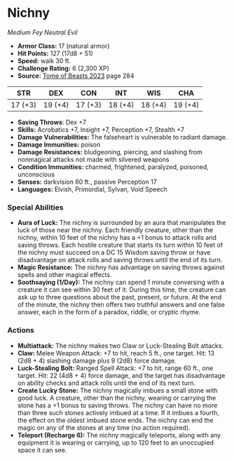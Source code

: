 # Nichny

*Medium* *Fey* *Neutral Evil*

- **Armor Class:** 17 (natural armor)
- **Hit Points:** 127 (17d8 + 51)
- **Speed:** walk 30 ft.
- **Challenge Rating:** 6 (2,300 XP)
- **Source:** [Tome of Beasts 2023](https://koboldpress.com/kpstore/product/tome-of-beasts-1-2023-edition/) page 284

| STR | DEX | CON | INT | WIS | CHA |
| --- | --- | --- | --- | --- | --- |
| 17 (+3) | 19 (+4) | 17 (+3) | 18 (+4) | 18 (+4) | 19 (+4) |

- **Saving Throws**: Dex +7
- **Skills:** Acrobatics +7, Insight +7, Perception +7, Stealth +7
- **Damage Vulnerabilities:** The falseheart is vulnerable to radiant damage.
- **Damage Immunities:** poison
- **Damage Resistances:** bludgeoning, piercing, and slashing from nonmagical attacks not made with silvered weapons
- **Condition Immunities:** charmed, frightened, paralyzed, poisoned, unconscious
- **Senses:** darkvision 60 ft., passive Perception 17
- **Languages:** Elvish, Primordial, Sylvan, Void Speech
### Special Abilities
- **Aura of Luck:** The nichny is surrounded by an aura that manipulates the luck of those near the nichny. Each friendly creature, other than the nichny, within 10 feet of the nichny has a +1 bonus to attack rolls and saving throws. Each hostile creature that starts its turn within 10 feet of the nichny must succeed on a DC 15 Wisdom saving throw or have disadvantage on attack rolls and saving throws until the end of its turn.
- **Magic Resistance:** The nichny has advantage on saving throws against spells and other magical effects.
- **Soothsaying (1/Day):** The nichny can spend 1 minute conversing with a creature it can see within 30 feet of it. During this time, the creature can ask up to three questions about the past, present, or future. At the end of the minute, the nichny then offers two truthful answers and one false answer, each in the form of a paradox, riddle, or cryptic rhyme.
### Actions
- **Multiattack:** The nichny makes two Claw or Luck-Stealing Bolt attacks.
- **Claw:** Melee Weapon Attack: +7 to hit, reach 5 ft., one target. Hit: 13 (2d8 + 4) slashing damage plus 9 (2d8) force damage.
- **Luck-Stealing Bolt:** Ranged Spell Attack: +7 to hit, range 60 ft., one target. Hit: 22 (4d8 + 4) force damage, and the target has disadvantage on ability checks and attack rolls until the end of its next turn.
- **Create Lucky Stone:** The nichny magically imbues a small stone with good luck. A creature, other than the nichny, wearing or carrying the stone has a +1 bonus to saving throws. The nichny can have no more than three such stones actively imbued at a time. If it imbues a fourth, the effect on the oldest imbued stone ends. The nichny can end the magic on any of the stones at any time (no action required).
- **Teleport (Recharge 6):** The nichny magically teleports, along with any equipment it is wearing or carrying, up to 120 feet to an unoccupied space it can see.

